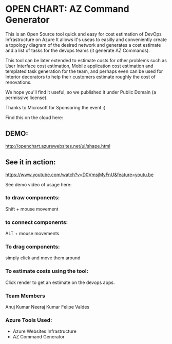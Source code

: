 
# OPEN CHART: AZ Command Generator

This is an Open Source tool quick and easy for cost estimation of DevOps Infrastructure on Azure
It allows it's useas to easilly and conveniently create a topology diagram of the desired network
and generates a cost estimate and a list of tasks for the devops teams (it generate AZ Commands).

This tool can be later extended to estimate costs for other problems such as User Interface cost
estimation, Mobile application cost estimation and templated task generation for the team, and
perhaps even can be used for Interior decorators to help their customers estimate roughly the cost
of renovations.

We hope you'll find it useful, so we published it under Public Domain (a permissive license).



Thanks to Microsoft for Sponsoring the event :)


Find this on the cloud here:

## DEMO:
http://openchart.azurewebsites.net/ui/shape.html

## See it in action:

https://www.youtube.com/watch?v=D0VmsjMyFnU&feature=youtu.be


See demo video of usage here:

### to draw components:

Shift  + mouse movement 

### to connect components:

ALT + mouse movements


### To drag components: 

simply click and move them around

### To estimate costs using the tool:

Click render to get an estimate on the devops apps.


### Team Members

Anuj Kumar
Neeraj Kumar
Felipe Valdes

### Azure Tools Used:

- Azure Websites Infrastructure
- AZ Command Generator
